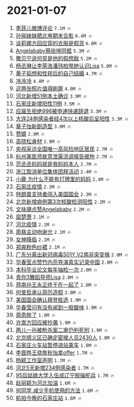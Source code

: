 # 2021-01-07

1. [李菲儿微博评论](https://s.weibo.com/weibo?q=%23%E6%9D%8E%E8%8F%B2%E5%84%BF%E5%BE%AE%E5%8D%9A%E8%AF%84%E8%AE%BA%23&Refer=top) `7.1M 🔥`
1. [孙俪妹妹晒北电期末合影](https://s.weibo.com/weibo?q=%E5%AD%99%E4%BF%AA%E5%A6%B9%E5%A6%B9%E6%99%92%E5%8C%97%E7%94%B5%E6%9C%9F%E6%9C%AB%E5%90%88%E5%BD%B1&Refer=top) `6.4M 🔥`
1. [谈莉娜方回应穿的衣服是假货](https://s.weibo.com/weibo?q=%E8%B0%88%E8%8E%89%E5%A8%9C%E6%96%B9%E5%9B%9E%E5%BA%94%E7%A9%BF%E7%9A%84%E8%A1%A3%E6%9C%8D%E6%98%AF%E5%81%87%E8%B4%A7&Refer=top) `6.0M 🔥`
1. [Angelababy蔡徐坤同框](https://s.weibo.com/weibo?q=%23Angelababy%E8%94%A1%E5%BE%90%E5%9D%A4%E5%90%8C%E6%A1%86%23&Refer=top) `5.3M 🔥`
1. [撒贝宁说何炅是他的假想敌](https://s.weibo.com/weibo?q=%23%E6%92%92%E8%B4%9D%E5%AE%81%E8%AF%B4%E4%BD%95%E7%82%85%E6%98%AF%E4%BB%96%E7%9A%84%E5%81%87%E6%83%B3%E6%95%8C%23&Refer=top) `5.2M 🔥`
1. [杨丞琳让李荣浩潘玮柏带她认识Lisa](https://s.weibo.com/weibo?q=%23%E6%9D%A8%E4%B8%9E%E7%90%B3%E8%AE%A9%E6%9D%8E%E8%8D%A3%E6%B5%A9%E6%BD%98%E7%8E%AE%E6%9F%8F%E5%B8%A6%E5%A5%B9%E8%AE%A4%E8%AF%86Lisa%23&Refer=top) `5.0M 🔥`
1. [黄子韬想和性转后的自己结婚](https://s.weibo.com/weibo?q=%23%E9%BB%84%E5%AD%90%E9%9F%AC%E6%83%B3%E5%92%8C%E6%80%A7%E8%BD%AC%E5%90%8E%E7%9A%84%E8%87%AA%E5%B7%B1%E7%BB%93%E5%A9%9A%23&Refer=top) `4.7M 🔥`
1. [冷冷冷](https://s.weibo.com/weibo?q=%23%E5%86%B7%E5%86%B7%E5%86%B7%23&Refer=top) `4.4M 🔥`
1. [这两张照片值得刷屏](https://s.weibo.com/weibo?q=%23%E8%BF%99%E4%B8%A4%E5%BC%A0%E7%85%A7%E7%89%87%E5%80%BC%E5%BE%97%E5%88%B7%E5%B1%8F%23&Refer=top) `4.0M 🔥`
1. [河北新增51例本土确诊](https://s.weibo.com/weibo?q=%23%E6%B2%B3%E5%8C%97%E6%96%B0%E5%A2%9E51%E4%BE%8B%E6%9C%AC%E5%9C%9F%E7%A1%AE%E8%AF%8A%23&Refer=top) `3.9M 🔥`
1. [石家庄新增阳性11例](https://s.weibo.com/weibo?q=%23%E7%9F%B3%E5%AE%B6%E5%BA%84%E6%96%B0%E5%A2%9E%E9%98%B3%E6%80%A711%E4%BE%8B%23&Refer=top) `3.5M 🔥`
1. [应届生拒绝996被申通快递辞退](https://s.weibo.com/weibo?q=%23%E5%BA%94%E5%B1%8A%E7%94%9F%E6%8B%92%E7%BB%9D996%E8%A2%AB%E7%94%B3%E9%80%9A%E5%BF%AB%E9%80%92%E8%BE%9E%E9%80%80%23&Refer=top) `3.3M 🔥`
1. [大连24例感染者经4次以上核酸后呈阳性](https://s.weibo.com/weibo?q=%23%E5%A4%A7%E8%BF%9E24%E4%BE%8B%E6%84%9F%E6%9F%93%E8%80%85%E7%BB%8F4%E6%AC%A1%E4%BB%A5%E4%B8%8A%E6%A0%B8%E9%85%B8%E5%90%8E%E5%91%88%E9%98%B3%E6%80%A7%23&Refer=top) `3.3M 🔥`
1. [章子怡新剧造型](https://s.weibo.com/weibo?q=%23%E7%AB%A0%E5%AD%90%E6%80%A1%E6%96%B0%E5%89%A7%E9%80%A0%E5%9E%8B%23&Refer=top) `3.0M 🔥`
1. [赘婿](https://s.weibo.com/weibo?q=%E8%B5%98%E5%A9%BF&Refer=top) `2.9M 🔥`
1. [高晓松身材](https://s.weibo.com/weibo?q=%23%E9%AB%98%E6%99%93%E6%9D%BE%E8%BA%AB%E6%9D%90%23&Refer=top) `2.9M 🔥`
1. [央视采访全国唯一高风险地区居民](https://s.weibo.com/weibo?q=%23%E5%A4%AE%E8%A7%86%E9%87%87%E8%AE%BF%E5%85%A8%E5%9B%BD%E5%94%AF%E4%B8%80%E9%AB%98%E9%A3%8E%E9%99%A9%E5%9C%B0%E5%8C%BA%E5%B1%85%E6%B0%91%23&Refer=top) `2.7M 🔥`
1. [杭州某医师故意泄露流调报告被拘](https://s.weibo.com/weibo?q=%E6%9D%AD%E5%B7%9E%E6%9F%90%E5%8C%BB%E5%B8%88%E6%95%85%E6%84%8F%E6%B3%84%E9%9C%B2%E6%B5%81%E8%B0%83%E6%8A%A5%E5%91%8A%E8%A2%AB%E6%8B%98&Refer=top) `2.7M 🔥`
1. [范丞丞妈妈就是我妈妈本人](https://s.weibo.com/weibo?q=%23%E8%8C%83%E4%B8%9E%E4%B8%9E%E5%A6%88%E5%A6%88%E5%B0%B1%E6%98%AF%E6%88%91%E5%A6%88%E5%A6%88%E6%9C%AC%E4%BA%BA%23&Refer=top) `2.7M 🔥`
1. [浙江取消单位集体团拜活动](https://s.weibo.com/weibo?q=%23%E6%B5%99%E6%B1%9F%E5%8F%96%E6%B6%88%E5%8D%95%E4%BD%8D%E9%9B%86%E4%BD%93%E5%9B%A2%E6%8B%9C%E6%B4%BB%E5%8A%A8%23&Refer=top) `2.4M 🔥`
1. [小鹿 为什么不能有灯牌里的妈妈](https://s.weibo.com/weibo?q=%E5%B0%8F%E9%B9%BF%20%E4%B8%BA%E4%BB%80%E4%B9%88%E4%B8%8D%E8%83%BD%E6%9C%89%E7%81%AF%E7%89%8C%E9%87%8C%E7%9A%84%E5%A6%88%E5%A6%88&Refer=top) `2.4M 🔥`
1. [石家庄疫情](https://s.weibo.com/weibo?q=%E7%9F%B3%E5%AE%B6%E5%BA%84%E7%96%AB%E6%83%85&Refer=top) `2.3M 🔥`
1. [特朗普支持者闯入美国国会](https://s.weibo.com/weibo?q=%23%E7%89%B9%E6%9C%97%E6%99%AE%E6%94%AF%E6%8C%81%E8%80%85%E9%97%AF%E5%85%A5%E7%BE%8E%E5%9B%BD%E5%9B%BD%E4%BC%9A%23&Refer=top) `2.3M 🔥`
1. [北京新增病例第3次核酸检测阳性](https://s.weibo.com/weibo?q=%23%E5%8C%97%E4%BA%AC%E6%96%B0%E5%A2%9E%E7%97%85%E4%BE%8B%E7%AC%AC3%E6%AC%A1%E6%A0%B8%E9%85%B8%E6%A3%80%E6%B5%8B%E9%98%B3%E6%80%A7%23&Refer=top) `2.2M 🔥`
1. [文咏珊点赞Angelababy](https://s.weibo.com/weibo?q=%E6%96%87%E5%92%8F%E7%8F%8A%E7%82%B9%E8%B5%9EAngelababy&Refer=top) `2.2M 🔥`
1. [屈楚萧](https://s.weibo.com/weibo?q=%E5%B1%88%E6%A5%9A%E8%90%A7&Refer=top) `2.1M 🔥`
1. [河北疫情](https://s.weibo.com/weibo?q=%E6%B2%B3%E5%8C%97%E7%96%AB%E6%83%85&Refer=top) `2.1M 🔥`
1. [周翡主动吻谢允](https://s.weibo.com/weibo?q=%E5%91%A8%E7%BF%A1%E4%B8%BB%E5%8A%A8%E5%90%BB%E8%B0%A2%E5%85%81&Refer=top) `2.1M 🔥`
1. [女神降临](https://s.weibo.com/weibo?q=%E5%A5%B3%E7%A5%9E%E9%99%8D%E4%B8%B4&Refer=top) `2.1M 🔥`
1. [郑爽粉色纱裙](https://s.weibo.com/weibo?q=%23%E9%83%91%E7%88%BD%E7%B2%89%E8%89%B2%E7%BA%B1%E8%A3%99%23&Refer=top) `2.1M 🔥`
1. [广东分离出新冠病毒501Y.V2南非突变株](https://s.weibo.com/weibo?q=%23%E5%B9%BF%E4%B8%9C%E5%88%86%E7%A6%BB%E5%87%BA%E6%96%B0%E5%86%A0%E7%97%85%E6%AF%92501Y.V2%E5%8D%97%E9%9D%9E%E7%AA%81%E5%8F%98%E6%A0%AA%23&Refer=top) `2.0M 🔥`
1. [华春莹点赞竹内亮导演真实记录中国](https://s.weibo.com/weibo?q=%23%E5%8D%8E%E6%98%A5%E8%8E%B9%E7%82%B9%E8%B5%9E%E7%AB%B9%E5%86%85%E4%BA%AE%E5%AF%BC%E6%BC%94%E7%9C%9F%E5%AE%9E%E8%AE%B0%E5%BD%95%E4%B8%AD%E5%9B%BD%23&Refer=top) `2.0M 🔥`
1. [本科毕业论文每年抽检一次](https://s.weibo.com/weibo?q=%23%E6%9C%AC%E7%A7%91%E6%AF%95%E4%B8%9A%E8%AE%BA%E6%96%87%E6%AF%8F%E5%B9%B4%E6%8A%BD%E6%A3%80%E4%B8%80%E6%AC%A1%23&Refer=top) `2.0M 🔥`
1. [青你3舞蹈导师Lisa](https://s.weibo.com/weibo?q=%23%E9%9D%92%E4%BD%A03%E8%88%9E%E8%B9%88%E5%AF%BC%E5%B8%88Lisa%23&Refer=top) `2.0M 🔥`
1. [蒋南孙王永正终于在一起了](https://s.weibo.com/weibo?q=%23%E8%92%8B%E5%8D%97%E5%AD%99%E7%8E%8B%E6%B0%B8%E6%AD%A3%E7%BB%88%E4%BA%8E%E5%9C%A8%E4%B8%80%E8%B5%B7%E4%BA%86%23&Refer=top) `2.0M 🔥`
1. [何旻哲承认简历造假](https://s.weibo.com/weibo?q=%23%E4%BD%95%E6%97%BB%E5%93%B2%E6%89%BF%E8%AE%A4%E7%AE%80%E5%8E%86%E9%80%A0%E5%81%87%23&Refer=top) `2.0M 🔥`
1. [美国国会确认拜登胜选](https://s.weibo.com/weibo?q=%23%E7%BE%8E%E5%9B%BD%E5%9B%BD%E4%BC%9A%E7%A1%AE%E8%AE%A4%E6%8B%9C%E7%99%BB%E8%83%9C%E9%80%89%23&Refer=top) `1.9M 🔥`
1. [华春莹问有没有闻到一股酸味](https://s.weibo.com/weibo?q=%E5%8D%8E%E6%98%A5%E8%8E%B9%E9%97%AE%E6%9C%89%E6%B2%A1%E6%9C%89%E9%97%BB%E5%88%B0%E4%B8%80%E8%82%A1%E9%85%B8%E5%91%B3&Refer=top) `1.9M 🔥`
1. [周奇胖了](https://s.weibo.com/weibo?q=%E5%91%A8%E5%A5%87%E8%83%96%E4%BA%86&Refer=top) `1.9M 🔥`
1. [许嵩方回应被抄袭](https://s.weibo.com/weibo?q=%E8%AE%B8%E5%B5%A9%E6%96%B9%E5%9B%9E%E5%BA%94%E8%A2%AB%E6%8A%84%E8%A2%AD&Refer=top) `1.9M 🔥`
1. [两儿一孙被枪杀案二审仍判死刑](https://s.weibo.com/weibo?q=%E4%B8%A4%E5%84%BF%E4%B8%80%E5%AD%99%E8%A2%AB%E6%9E%AA%E6%9D%80%E6%A1%88%E4%BA%8C%E5%AE%A1%E4%BB%8D%E5%88%A4%E6%AD%BB%E5%88%91&Refer=top) `1.9M 🔥`
1. [北京顺义区已确定密接人员2430人](https://s.weibo.com/weibo?q=%E5%8C%97%E4%BA%AC%E9%A1%BA%E4%B9%89%E5%8C%BA%E5%B7%B2%E7%A1%AE%E5%AE%9A%E5%AF%86%E6%8E%A5%E4%BA%BA%E5%91%982430%E4%BA%BA&Refer=top) `1.8M 🔥`
1. [石家庄火车站暂停进站乘车](https://s.weibo.com/weibo?q=%23%E7%9F%B3%E5%AE%B6%E5%BA%84%E7%81%AB%E8%BD%A6%E7%AB%99%E6%9A%82%E5%81%9C%E8%BF%9B%E7%AB%99%E4%B9%98%E8%BD%A6%23&Refer=top) `1.8M 🔥`
1. [李晋晔王骁詹秋怡拿offer](https://s.weibo.com/weibo?q=%E6%9D%8E%E6%99%8B%E6%99%94%E7%8E%8B%E9%AA%81%E8%A9%B9%E7%A7%8B%E6%80%A1%E6%8B%BFoffer&Refer=top) `1.7M 🔥`
1. [杨颖工作室声明](https://s.weibo.com/weibo?q=%23%E6%9D%A8%E9%A2%96%E5%B7%A5%E4%BD%9C%E5%AE%A4%E5%A3%B0%E6%98%8E%23&Refer=top) `1.7M 🔥`
1. [河北5天新增234例感染者](https://s.weibo.com/weibo?q=%23%E6%B2%B3%E5%8C%975%E5%A4%A9%E6%96%B0%E5%A2%9E234%E4%BE%8B%E6%84%9F%E6%9F%93%E8%80%85%23&Refer=top) `1.7M 🔥`
1. [95后姑娘大学入伍成辽宁舰操舵兵](https://s.weibo.com/weibo?q=95%E5%90%8E%E5%A7%91%E5%A8%98%E5%A4%A7%E5%AD%A6%E5%85%A5%E4%BC%8D%E6%88%90%E8%BE%BD%E5%AE%81%E8%88%B0%E6%93%8D%E8%88%B5%E5%85%B5&Refer=top) `1.7M 🔥`
1. [赵丽颖为河北加油](https://s.weibo.com/weibo?q=%23%E8%B5%B5%E4%B8%BD%E9%A2%96%E4%B8%BA%E6%B2%B3%E5%8C%97%E5%8A%A0%E6%B2%B9%23&Refer=top) `1.6M 🔥`
1. [何同学 减少手机使用的方法](https://s.weibo.com/weibo?q=%E4%BD%95%E5%90%8C%E5%AD%A6%20%E5%87%8F%E5%B0%91%E6%89%8B%E6%9C%BA%E4%BD%BF%E7%94%A8%E7%9A%84%E6%96%B9%E6%B3%95&Refer=top) `1.6M 🔥`
1. [航拍今晚的石家庄站](https://s.weibo.com/weibo?q=%23%E8%88%AA%E6%8B%8D%E4%BB%8A%E6%99%9A%E7%9A%84%E7%9F%B3%E5%AE%B6%E5%BA%84%E7%AB%99%23&Refer=top) `1.6M 🔥`
